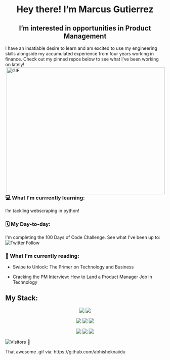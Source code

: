 <h1 align="center"> Hey there! I’m Marcus Gutierrez </h1>


<h2 align="center"> I’m interested in opportunities in Product Management </h2>
<p> I have an insatiable desire to learn and am excited to use my engineering skills alongside my accumulated experience from four years working in finance. Check out my pinned repos below to see what I've been working on lately!
  
<img align="right" alt="GIF" src="https://github.com/abhisheknaiidu/abhisheknaiidu/blob/master/code.gif?raw=true" width="500" height="400" />
    
<h3> 💻  What I'm currrently learning: </h3> 
I’m tackling webscraping in python! 
<h3> 🗓 My Day-to-day: </h3>
I'm completing the 100 Days of Code Challenge. See what I've been up to: 
<img align="center" alt="Twitter Follow" src="https://img.shields.io/twitter/follow/CodesMgutierrez?style=social">
<h3> 📗 What I'm currently reading: </h3>

- Swipe to Unlock: The Primer on Technology and Business 

- Cracking the PM Interview: How to Land a Product Manager Job in Technology 

<h2>My Stack: </h2>
<div align="center">

![](https://img.shields.io/badge/Language-Javascript-informational?style=flat&logo=javascript&logoColor=white&color=2bbc8a)
![](https://img.shields.io/badge/Language-Python-informational?style=flat&logo=python&logoColor=white&color=2bbc8a)

![](https://img.shields.io/badge/Framework-React.js-informational?style=flat&logo=react&logoColor=white&color=2bbc8a)
![](https://img.shields.io/badge/Framework-ReactNative-informational?style=flat&logo=react&logoColor=white&color=2bbc8a)
![](https://img.shields.io/badge/Framework-Express.js-informational?style=flat&logo=express&logoColor=white&color=2bbc8a)

![](https://img.shields.io/badge/Framework-Django-informational?style=flat&logo=django&logoColor=white&color=2bbc8a)
![](https://img.shields.io/badge/Tools-PostgreSQL-informational?style=flat&logo=postgresql&logoColor=white&color=2bbc8a)
![](https://img.shields.io/badge/Tools-MongoDB-informational?style=flat&logo=mongodb&logoColor=white&color=2bbc8a)
</div>






![Visitors](https://visitor-badge.glitch.me/badge?page_id=mgtz505/mgtz505)
👀
<p>
That awesome .gif via: https://github.com/abhisheknaiidu
 </p>

<!---
mgtz505/mgtz505 is a ✨ special ✨ repository because its `README.md` (this file) appears on your GitHub profile.
You can click the Preview link to take a look at your changes.
--->
